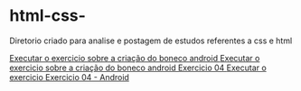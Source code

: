 # html-css-
 Diretorio criado para analise e postagem de estudos referentes a css e html

<a href="https://risterjuan.github.io/html-css-/exerciciosG/ex04/android-guanabara.html"> Executar o exercicio sobre a criação do boneco android </a><a href="https://risterjuan.github.io/html-css-/exerciciosG/ex04/android-guanabara.html"> Executar o exercicio sobre a criação do boneco android Exercicio 04 </a><a href="https://risterjuan.github.io/html-css-/exerciciosG/ex04/android-guanabara.html"> Executar o exercicio Exercicio 04 - Android </a>